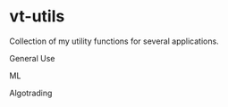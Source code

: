 # vt-utils
Collection of my utility functions for several applications.

General Use

ML

Algotrading


